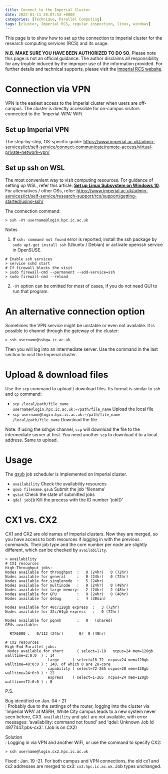 ```yaml
---
title: Connect to the Imperial Cluster
date: 2022-01-11 20:07:53 +0000
categories: [Technique, Parallel Computing]
tags: [cluster, Imperial RCS, regular inspection, linux, windows]
---
```


This page is to show how to set up the connection to Imperial cluster for the research computing services (RCS) and its usage. 

**N.B. MAKE SURE YOU HAVE BEEN AUTHORIZED TO DO SO.** Please note this page is not an official guidance. The author disclaims all responsibility for any trouble induced by the improper use of the information provided. For further details and technical supports, please visit the [Imperial RCS website](https://www.imperial.ac.uk/admin-services/ict/self-service/research-support/rcs/). 

# Connection via VPN
VPN is the easiest access to the Imperial cluster when users are off-campus. The cluster is directly accessible for on-campus visitors connected to the 'Imperial-WPA' WiFi. 

## Set up Imperial VPN
The step-by-step, OS-specific guide: <https://www.imperial.ac.uk/admin-services/ict/self-service/connect-communicate/remote-access/virtual-private-network-vpn/>

## Set up ssh on WSL
The most convenient way to visit computing resources. For guidance of setting up WSL, refer this article: [**Set up Linux Subsystem on Windows 10**](/posts/Set-up-Linux-Subsystem-for-Windows-10/index.html). For alternatives / other OSs, refer: <https://www.imperial.ac.uk/admin-services/ict/self-service/research-support/rcs/support/getting-started/using-ssh/>

The connection command: 
``` console
> ssh -XY username@login.hpc.ic.ac.uk
```

Notes  
1. If `ssh: command not found` error is reported, install the ssh package by `sudo apt-get install ssh` (Ubuntu / Debian) or activate openssh service in OpenSUSE.  

``` console
# Enable ssh services
> service sshd start
# If firewall blocks the visit
> sudo firewall-cmd --permanent --add-service=ssh
> sudo firewall-cmd --reload

```

2. `-XY` option can be omitted for most of cases, if you do not need GUI to run that program. 

# An alternative connection option
Sometimes the VPN service might be unstable or even not available. It is possible to channel through the gateway of the cluster: 

``` console
> ssh username@sshgw.ic.ac.uk
```

Then you will log into an intermediate server. Use the command in the last section to visit the Imperial cluster. 

# Upload & download files

Use the `scp` command to upload / download files. Its format is similar to `ssh` and `cp` command: 

* `scp /local/path/file_name username@login.hpc.ic.ac.uk:~/path/file_name` Upload the local file
* `scp username@login.hpc.ic.ac.uk:~/path/file_name /local/path/file_name` Download the file

Note: if using the sshgw channel, `scp` will download the file to the intermediate server at first. You need another `scp` to download it to a local address. Same to upload. 

# Usage
The [qsub](https://pubs.opengroup.org/onlinepubs/9699919799/utilities/qsub.html) job scheduler is implemented on Imperial cluster. 

* `availability` Check the availability resources  
* `qsub filename.qsub` Submit the job 'filename'  
* `qstat` Check the state of submitted jobs  
* `qdel jobID` Kill the process with the ID number 'jobID'  

# CX1 vs. CX2

CX1 and CX2 are old names of Imperial clusters. Now they are merged, so you have access to both resources if logging in with the previous commands. Their job type and the core number per node are slightly different, which can be checked by `availability`. 

``` console
> availability
# CX1 resources
High-Throughput jobs: 
Nodes available for throughput  :   0 (24hr)   0 (72hr) 
Nodes available for general     :   0 (24hr)   0 (72hr) 
Nodes available for singlenode  :   5 (24hr)   
Nodes available for multinode   :   0 (24hr)   0 (48hr) 
Nodes available for large memory:   2 (24hr)   2 (48hr)  
Nodes available for GPU         :   0 (24hr)   0 (48hr) 
Nodes available for debug       :   4 (30min)  

Nodes available for 48c/128gb express  :   3 (72hr)  
Nodes available for 32c/64gb express   :   0 (72hr)  

Nodes available for pqnmh       :   0   (shared) 
GPUs available: 

  RTX6000 :   0/112 (24hr)       0/  0 (48hr) 

# CX2 resources
High-End Parallel jobs: 
 Nodes available for short      ( select=1-18   ncpus=24 mem=120gb walltime=2:0:0  ) : 14  
                   large      ( select=18-72  ncpus=24 mem=120gb walltime=48:0:0 ) : 140, of which 0 are 28-core 
                   capability ( select=72-265 ncpus=28 mem=120gb walltime=24:0:0 ) : 22 
                   express    ( select=1-265  ncpus=24 mem=120gb walltime=72:0:0 ) : 0 
```

P.S. 

Bug identified on Jan. 04 - 21  
: Probably due to the settings of the router, logging into the cluster via 'Imperial WPA' at MSRH, White City campus leads to a new system never seen before, CX3. `availability` and `qdel` are not available, with error messages: 'availability: command not found' and 'qdel: Unknown Job Id 4977447.pbs-cx3'. (Job is on CX2)

Solution  
: Logging in via VPN and another WiFi, or use the command to specify CX2: 

``` console
> ssh username@login.cx2.hpc.ic.ac.uk
```

Fixed
: Jan. 19 -21. For both campus and VPN connections, the old cx1 and cx2 addresses are merged to cx3: `cx3.hpc.ic.ac.uk`. Job types unchanged.  
